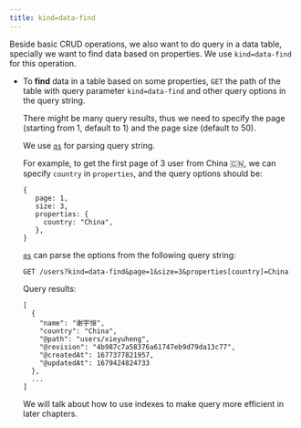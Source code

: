 ```yaml
---
title: kind=data-find
---
```



Beside basic CRUD operations,
we also want to do query in a data table,
specially we want to find data based on properties.
We use `kind=data-find` for this operation.

- To **find** data in a table based on some properties,
  `GET` the path of the table with query parameter `kind=data-find`
  and other query options in the query string.

  There might be many query results,
  thus we need to specify the page (starting from 1, default to 1)
  and the page size (default to 50).

  We use [`qs`](https://github.com/ljharb/qs) for parsing query string.

  For example, to get the first page of 3 user from China 🇨🇳,
  we can specify `country` in `properties`,
  and the query options should be:

  ```
  {
     page: 1,
     size: 3,
     properties: {
       country: "China",
     },
  }
  ```

  [`qs`](https://github.com/ljharb/qs) can parse the options from the following query string:

  ```
  GET /users?kind=data-find&page=1&size=3&properties[country]=China
  ```

  Query results:

  ```
  [
    {
      "name": "谢宇恒",
      "country": "China",
      "@path": "users/xieyuheng",
      "@revision": "4b987c7a58376a61747eb9d79da13c77",
      "@createdAt": 1677377821957,
      "@updatedAt": 1679424824733
    },
    ...
  ]
  ```

  We will talk about how to use indexes to make query more efficient
  in later chapters.
